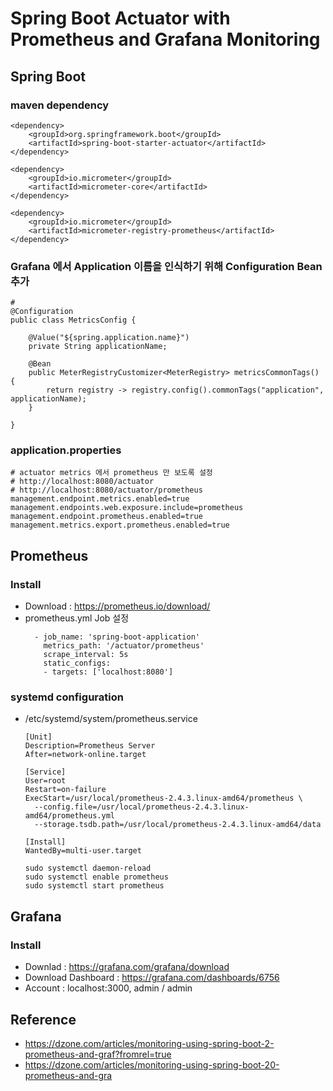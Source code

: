 # Spring Boot Actuator with Prometheus and Grafana Monitoring

## Spring Boot

### maven dependency
```
<dependency>
    <groupId>org.springframework.boot</groupId>
    <artifactId>spring-boot-starter-actuator</artifactId>
</dependency>

<dependency>
    <groupId>io.micrometer</groupId>
    <artifactId>micrometer-core</artifactId>
</dependency>

<dependency>
    <groupId>io.micrometer</groupId>
    <artifactId>micrometer-registry-prometheus</artifactId>
</dependency>
```

### Grafana 에서 Application 이름을 인식하기 위해 Configuration Bean 추가
```
#
@Configuration
public class MetricsConfig {
    
    @Value("${spring.application.name}")
    private String applicationName;

    @Bean
    public MeterRegistryCustomizer<MeterRegistry> metricsCommonTags() {
        return registry -> registry.config().commonTags("application", applicationName);
    }
    
}
```

### application.properties 
```
# actuator metrics 에서 prometheus 만 보도록 설정
# http://localhost:8080/actuator
# http://localhost:8080/actuator/prometheus
management.endpoint.metrics.enabled=true
management.endpoints.web.exposure.include=prometheus
management.endpoint.prometheus.enabled=true
management.metrics.export.prometheus.enabled=true
```

## Prometheus

### Install
- Download : https://prometheus.io/download/
- prometheus.yml Job 설정
    ```
      - job_name: 'spring-boot-application'
        metrics_path: '/actuator/prometheus'
        scrape_interval: 5s
        static_configs:
        - targets: ['localhost:8080']
    ```

### systemd configuration
- /etc/systemd/system/prometheus.service
    ```
    [Unit]
    Description=Prometheus Server
    After=network-online.target
    
    [Service]
    User=root
    Restart=on-failure
    ExecStart=/usr/local/prometheus-2.4.3.linux-amd64/prometheus \
      --config.file=/usr/local/prometheus-2.4.3.linux-amd64/prometheus.yml
      --storage.tsdb.path=/usr/local/prometheus-2.4.3.linux-amd64/data
    
    [Install]
    WantedBy=multi-user.target
    ```

    ```
    sudo systemctl daemon-reload
    sudo systemctl enable prometheus
    sudo systemctl start prometheus
    ```

## Grafana

### Install
- Downlad : https://grafana.com/grafana/download
- Download Dashboard : https://grafana.com/dashboards/6756
- Account : localhost:3000, admin / admin


## Reference 
- https://dzone.com/articles/monitoring-using-spring-boot-2-prometheus-and-graf?fromrel=true
- https://dzone.com/articles/monitoring-using-spring-boot-20-prometheus-and-gra

